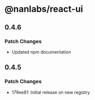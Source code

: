 # @nanlabs/react-ui

## 0.4.6

### Patch Changes

- Updated npm documentation

## 0.4.5

### Patch Changes

- 179ee81: Initial release on new registry
